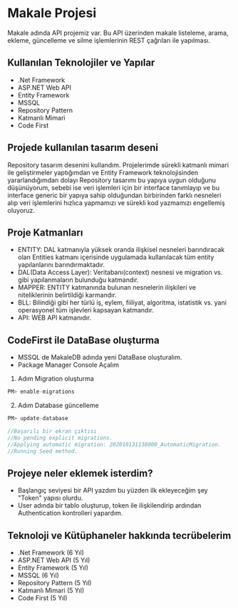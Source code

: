 # Makale Projesi

Makale adında API projemiz var. Bu API üzerinden makale listeleme, arama, ekleme, güncelleme ve silme işlemlerinin REST çağrıları ile yapılması.

## Kullanılan Teknolojiler ve Yapılar

* .Net Framework
* ASP.NET Web API
* Entity Framework
* MSSQL
* Repository Pattern
* Katmanlı Mimari
* Code First


## Projede kullanılan tasarım deseni

Repository tasarım desenini kullandım. Projelerimde sürekli katmanlı mimari ile geliştirmeler yaptığımdan ve Entity Framework teknolojisinden yararlandığımdan dolayı Repository tasarımı bu yapıya uygun olduğunu düşünüyorum, sebebi ise veri işlemleri için bir interface tanımlayıp ve bu interface generic bir yapıya sahip olduğundan birbirinden farklı nesneleri alıp veri işlemlerini hızlıca yapmamızı ve sürekli kod yazmamızı engellemiş oluyoruz. 

## Proje Katmanları

* ENTITY: DAL katmanıyla yüksek oranda ilişkisel nesneleri barındıracak olan Entities katmanı içerisinde uygulamada kullanılacak tüm entity yapılanlarını barındırmaktadır.
* DAL(Data Access Layer): Veritabanı(context) nesnesi ve migration vs. gibi yapılanmaların bulunduğu katmandır.
* MAPPER: ENTITY katmanında bulunan nesnelerin ilişkileri ve niteliklerinin belirtildiği karmandır.
* BLL: Bilindiği gibi her türlü iş, eylem, fiiliyat, algoritma, istatistik vs. yani operasyonel tüm işlevleri kapsayan katmandır.
* API: WEB API katmanıdır.

## CodeFirst ile DataBase oluşturma

* MSSQL de MakaleDB adında yeni DataBase oluşturalım.
* Package Manager Console Açalım
1. Adım Migration oluşturma

```c#
PM> enable-migrations
```
2. Adım Database güncelleme

```c#
PM> update-database

//Başarılı bir ekran çıktısı
//No pending explicit migrations.
//Applying automatic migration: 202010131138000_AutomaticMigration.
//Running Seed method.
```


## Projeye neler eklemek isterdim?

* Başlangıç seviyesi bir API yazdım bu yüzden ilk ekleyeceğim şey "Token" yapısı olurdu.
* User adında bir tablo oluşturup, token ile ilişkilendirip ardından Authentication kontrolleri yapardım.

## Teknoloji ve Kütüphaneler hakkında tecrübelerim

* .Net Framework (6 Yıl)
* ASP.NET Web API (5 Yıl)
* Entity Framework (5 Yıl)
* MSSQL (6 Yıl)
* Repository Pattern (5 Yıl)
* Katmanlı Mimari (5 Yıl)
* Code First (5 Yıl)

